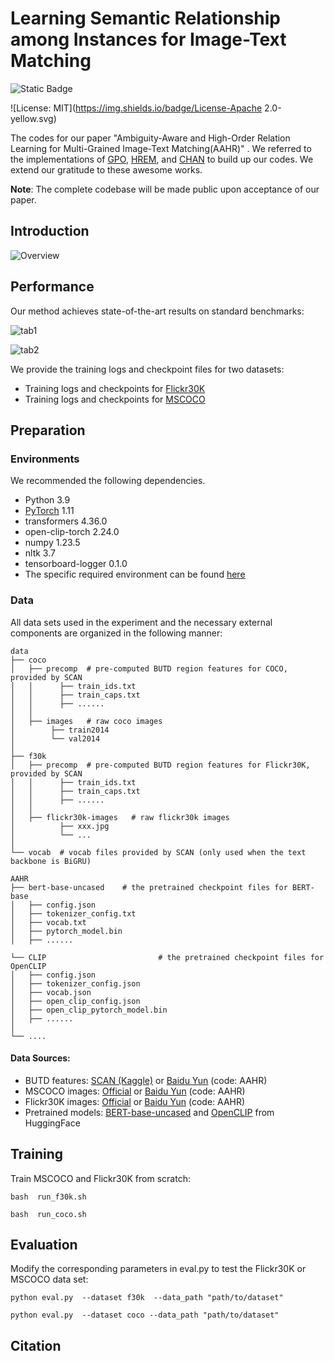 # Learning Semantic Relationship among Instances for Image-Text Matching

![Static Badge](https://img.shields.io/badge/Pytorch-EE4C2C)

 ![License: MIT](https://img.shields.io/badge/License-Apache 2.0-yellow.svg)

The codes for our paper "Ambiguity-Aware and High-Order Relation Learning for Multi-Grained Image-Text Matching(AAHR)" .
We referred to the implementations of [GPO](https://github.com/woodfrog/vse_infty), [HREM](https://github.com/CrossmodalGroup/HREM), and [CHAN](https://github.com/ppanzx/CHAN) to build up our codes. We extend our gratitude to these awesome works.  

**Note**: The complete codebase will be made public upon acceptance of our paper.

## Introduction

![Overview](C:\Users\lmy\Desktop\code\Overview.png)

## Performance

Our method achieves state-of-the-art results on standard benchmarks:

![tab1](C:\Users\lmy\Desktop\code\tab1.png)

![tab2](C:\Users\lmy\Desktop\code\tab2.png)

We  provide the training logs and checkpoint files for two datasets:

- Training logs and checkpoints for [Flickr30K](https://drive.google.com/drive/folders/1w8wYmM_SybWI8gRH3leaCtcu_1kpN_JV?usp=drive_link)
- Training logs and checkpoints for [MSCOCO](https://drive.google.com/drive/folders/1LJEUUaJ7WQFZvZ4NmlOz_p_s9yO1eem3?usp=drive_link)

## Preparation

### Environments

We recommended the following dependencies.

- Python 3.9
- [PyTorch](http://pytorch.org/) 1.11
- transformers  4.36.0
- open-clip-torch 2.24.0
- numpy 1.23.5
- nltk 3.7
- tensorboard-logger 0.1.0
- The specific required environment can be found [here](https://github.com/Image-Text-Matching/AAHR/AAHR/blob/main/requirements.txt)


### Data

All data sets used in the experiment and the necessary external components are organized in the following manner:

```
data
├── coco
│   ├── precomp  # pre-computed BUTD region features for COCO, provided by SCAN
│   │      ├── train_ids.txt
│   │      ├── train_caps.txt
│   │      ├── ......
│   │
│   ├── images   # raw coco images
│        ├── train2014
│        └── val2014
│  
├── f30k
│   ├── precomp  # pre-computed BUTD region features for Flickr30K, provided by SCAN
│   │      ├── train_ids.txt
│   │      ├── train_caps.txt
│   │      ├── ......
│   │
│   ├── flickr30k-images   # raw flickr30k images
│          ├── xxx.jpg
│          └── ...
│   
└── vocab  # vocab files provided by SCAN (only used when the text backbone is BiGRU)

AAHR
├── bert-base-uncased    # the pretrained checkpoint files for BERT-base
│   ├── config.json
│   ├── tokenizer_config.txt
│   ├── vocab.txt
│   ├── pytorch_model.bin
│   ├── ......

└── CLIP                         # the pretrained checkpoint files for OpenCLIP
│   ├── config.json
│   ├── tokenizer_config.json
│   ├── vocab.json
│   ├── open_clip_config.json
│   ├── open_clip_pytorch_model.bin
│   ├── ......
│  
└── ....

```

#### Data Sources:

- BUTD features: [SCAN (Kaggle)](https://www.kaggle.com/datasets/kuanghueilee/scan-features) or [Baidu Yun](https://pan.baidu.com/s/1Dmnf0q9J29m4-fyL7ubqdg?pwd=AAHR) (code: AAHR)
- MSCOCO images: [Official](https://cocodataset.org/#download) or [Baidu Yun](https://pan.baidu.com/s/1NqcL4FIDs-5Did3O67apFw?pwd=AAHR ) (code: AAHR)
- Flickr30K images: [Official](https://shannon.cs.illinois.edu/DenotationGraph/) or [Baidu Yun](https://pan.baidu.com/s/1vjae2ODiLqWpNbK4AxiQ9w?pwd=AAHR) (code: AAHR)
- Pretrained models: [BERT-base-uncased](https://huggingface.co/google-bert/bert-base-uncased) and [OpenCLIP](https://huggingface.co/laion/CLIP-ViT-B-32-laion2B-s34B-b79K) from HuggingFace

## Training

Train MSCOCO and Flickr30K from scratch:

```
bash  run_f30k.sh
```

```
bash  run_coco.sh
```

## Evaluation

Modify the corresponding parameters in eval.py to test the Flickr30K or MSCOCO data set:

```
python eval.py  --dataset f30k  --data_path "path/to/dataset"
```

```
python eval.py  --dataset coco --data_path "path/to/dataset"
```

##  Citation

